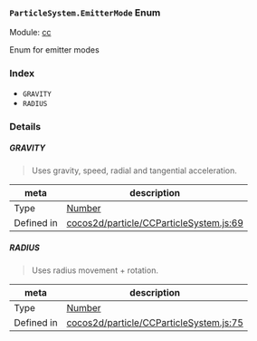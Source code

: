 ### `ParticleSystem.EmitterMode` Enum



Module: [cc](../modules/cc.md)


Enum for emitter modes


### Index
  - `GRAVITY`
  - `RADIUS`

### Details


##### GRAVITY

> Uses gravity, speed, radial and tangential acceleration.

| meta | description |
|------|-------------|
| Type | <a href="https://developer.mozilla.org/en/JavaScript/Reference/Global_Objects/Number" class="crosslink external" target="_blank">Number</a> |
| Defined in | [cocos2d/particle/CCParticleSystem.js:69](https://github.com/cocos-creator/engine/blob/4f734a806d1fd7c4073fb064fddc961384fe67af/cocos2d/particle/CCParticleSystem.js#L69) |



##### RADIUS

> Uses radius movement + rotation.

| meta | description |
|------|-------------|
| Type | <a href="https://developer.mozilla.org/en/JavaScript/Reference/Global_Objects/Number" class="crosslink external" target="_blank">Number</a> |
| Defined in | [cocos2d/particle/CCParticleSystem.js:75](https://github.com/cocos-creator/engine/blob/4f734a806d1fd7c4073fb064fddc961384fe67af/cocos2d/particle/CCParticleSystem.js#L75) |


